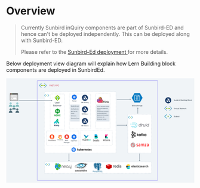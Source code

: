 # Overview

> Currently Sunbird inQuiry components are part of Sunbird-ED and hence can't be deployed independently. This can be deployed along with Sunbird-ED.&#x20;
>
> Please refer to the [Sunbird-Ed deployment ](https://ed.sunbird.org/use/prerequisites-for-your-own-sunbird-ed-instance)for more details.

Below deployment view diagram will explain how Lern Building block components are deployed in SunbirdEd.&#x20;

![](<../.gitbook/assets/Deployement  Diagram (2).png>)
